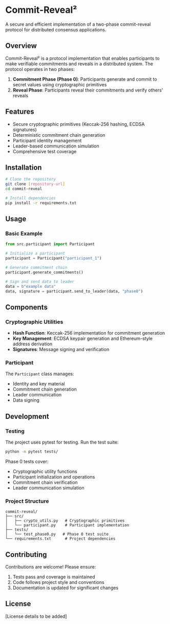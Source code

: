 # Commit-Reveal²

A secure and efficient implementation of a two-phase commit-reveal protocol for distributed consensus applications.

## Overview

Commit-Reveal² is a protocol implementation that enables participants to make verifiable commitments and reveals in a distributed system. The protocol operates in two phases:

1. **Commitment Phase (Phase 0)**: Participants generate and commit to secret values using cryptographic primitives
2. **Reveal Phase**: Participants reveal their commitments and verify others' reveals

## Features

- Secure cryptographic primitives (Keccak-256 hashing, ECDSA signatures)
- Deterministic commitment chain generation
- Participant identity management
- Leader-based communication simulation
- Comprehensive test coverage

## Installation

```bash
# Clone the repository
git clone [repository-url]
cd commit-reveal

# Install dependencies
pip install -r requirements.txt
```

## Usage

### Basic Example

```python
from src.participant import Participant

# Initialize a participant
participant = Participant("participant_1")

# Generate commitment chain
participant.generate_commitments()

# Sign and send data to leader
data = b"example data"
data, signature = participant.send_to_leader(data, "phase0")
```

## Components

### Cryptographic Utilities

- **Hash Function**: Keccak-256 implementation for commitment generation
- **Key Management**: ECDSA keypair generation and Ethereum-style address derivation
- **Signatures**: Message signing and verification

### Participant

The `Participant` class manages:
- Identity and key material
- Commitment chain generation
- Leader communication
- Data signing

## Development

### Testing

The project uses pytest for testing. Run the test suite:

```bash
python -m pytest tests/
```

Phase 0 tests cover:
- Cryptographic utility functions
- Participant initialization and operations
- Commitment chain verification
- Leader communication simulation

### Project Structure

```
commit-reveal/
├── src/
│   ├── crypto_utils.py   # Cryptographic primitives
│   └── participant.py    # Participant implementation
├── tests/
│   └── test_phase0.py   # Phase 0 test suite
└── requirements.txt      # Project dependencies
```

## Contributing

Contributions are welcome! Please ensure:
1. Tests pass and coverage is maintained
2. Code follows project style and conventions
3. Documentation is updated for significant changes

## License

[License details to be added]